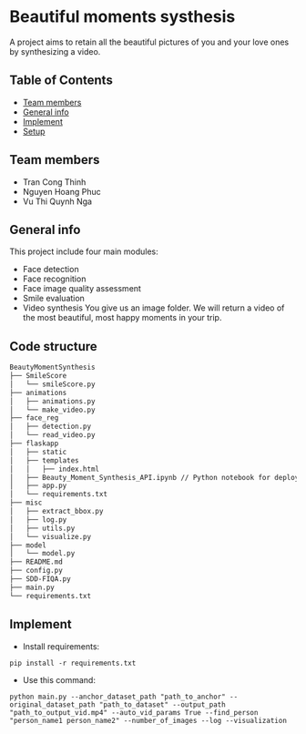 # Beautiful moments systhesis
A project aims to retain all the beautiful pictures of you and your love ones by synthesizing a video.

## Table of Contents
* [Team members](#team-members)
* [General info](#general-info)
* [Implement](#implement)
* [Setup](#setup)

## Team members
- Tran Cong Thinh
- Nguyen Hoang Phuc
- Vu Thi Quynh Nga

## General info
This project include four main modules:
- Face detection
- Face recognition
- Face image quality assessment
- Smile evaluation
- Video synthesis
You give us an image folder. We will return a video of the most beautiful, most happy moments in your trip.

## Code structure
```bash
BeautyMomentSynthesis
├── SmileScore
│   └── smileScore.py
├── animations
│   ├── animations.py
│   └── make_video.py
├── face_reg
│   ├── detection.py  
│   └── read_video.py
├── flaskapp
│   ├── static
│   ├── templates
│   │   ├── index.html
│   ├── Beauty_Moment_Synthesis_API.ipynb // Python notebook for deploying the API in Google Colaboratory
│   ├── app.py
│   └── requirements.txt
├── misc
│   ├── extract_bbox.py
│   ├── log.py
│   ├── utils.py
│   └── visualize.py
├── model
│   └── model.py
├── README.md
├── config.py
├── SDD-FIQA.py
├── main.py
└── requirements.txt
```

## Implement

- Install requirements:
```
pip install -r requirements.txt
```

- Use this command:

```
python main.py --anchor_dataset_path "path_to_anchor" --original_dataset_path "path_to_dataset" --output_path "path_to_output_vid.mp4" --auto_vid_params True --find_person "person_name1 person_name2" --number_of_images --log --visualization 
```
